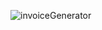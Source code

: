 ![invoiceGenerator](https://github.com/usernameB99/Invoice_Generator/assets/141931535/66664fc0-f685-4711-98e4-c59f8411a1c4)
